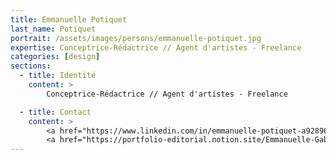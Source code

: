 ```yaml
---
title: Emmanuelle Potiquet
last_name: Potiquet
portrait: /assets/images/persons/emmanuelle-potiquet.jpg
expertise: Conceptrice-Rédactrice // Agent d'artistes - Freelance
categories: [design]
sections:
  - title: Identité
    content: >
        Conceptrice-Rédactrice // Agent d'artistes - Freelance

  - title: Contact
    content: >
        <a href="https://www.linkedin.com/in/emmanuelle-potiquet-a92896113/" target="_blank" rel="noreferrer">LinkedIn</a> –
        <a href="https://portfolio-editorial.notion.site/Emmanuelle-Gabrielle-c8a53fd3303845698af8830fe3b21e38" target="_blank" rel="noreferrer">Portfolio</a>
---
```

